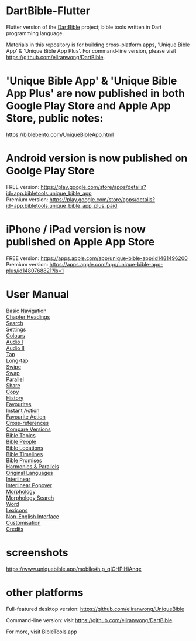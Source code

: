 # DartBible-Flutter
Flutter version of the <a href="https://github.com/eliranwong/DartBible">DartBible</a> project; bible tools written in Dart programming language.

Materials in this repository is for building cross-platform apps, 'Unique Bible App' & 'Unique Bible App Plus'.
For command-line version, please visit https://github.com/eliranwong/DartBible.

# 'Unique Bible App' & 'Unique Bible App Plus' are now published in both Google Play Store and Apple App Store, public notes:

<a href='https://biblebento.com/UniqueBibleApp.html'>https://biblebento.com/UniqueBibleApp.html</a>

# Android version is now published on Goolge Play Store

FREE version: <a href='https://play.google.com/store/apps/details?id=app.bibletools.unique_bible_app'>https://play.google.com/store/apps/details?id=app.bibletools.unique_bible_app</a><br>
Premium version: <a href='https://play.google.com/store/apps/details?id=app.bibletools.unique_bible_app_plus_paid'>https://play.google.com/store/apps/details?id=app.bibletools.unique_bible_app_plus_paid</a>

# iPhone / iPad version is now published on Apple App Store

FREE version: <a href='https://apps.apple.com/app/unique-bible-app/id1481496200'>https://apps.apple.com/app/unique-bible-app/id1481496200</a><br>
Premium version: <a href='https://apps.apple.com/app/unique-bible-app-plus/id1480768821?ls=1'>https://apps.apple.com/app/unique-bible-app-plus/id1480768821?ls=1</a>

# User Manual

<a href='https://www.uniquebible.app/mobile/basic-navigation'>Basic Navigation</a><br>
<a href='https://www.uniquebible.app/mobile/chapter-headings'>Chapter Headings</a><br>
<a href='https://www.uniquebible.app/mobile/search'>Search</a><br>
<a href='https://www.uniquebible.app/mobile/settings'>Settings</a><br>
<a href='https://www.uniquebible.app/mobile/colours'>Colours</a><br>
<a href='https://www.uniquebible.app/mobile/audio-i'>Audio I</a><br>
<a href='https://www.uniquebible.app/mobile/audio-ii'>Audio II</a><br>
<a href='https://www.uniquebible.app/mobile/tap'>Tap</a><br>
<a href='https://www.uniquebible.app/mobile/long-tap'>Long-tap</a><br>
<a href='https://www.uniquebible.app/mobile/swipe'>Swipe</a><br>
<a href='https://www.uniquebible.app/mobile/swap'>Swap</a><br>
<a href='https://www.uniquebible.app/mobile/parallel'>Parallel</a><br>
<a href='https://www.uniquebible.app/mobile/share'>Share</a><br>
<a href='https://www.uniquebible.app/mobile/copy'>Copy</a><br>
<a href='https://www.uniquebible.app/mobile/history'>History</a><br>
<a href='https://www.uniquebible.app/mobile/favourites'>Favourites</a><br>
<a href='https://www.uniquebible.app/mobile/instant-action'>Instant Action</a><br>
<a href='https://www.uniquebible.app/mobile/favourite-action'>Favourite Action</a><br>
<a href='https://www.uniquebible.app/mobile/cross-references'>Cross-references</a><br>
<a href='https://www.uniquebible.app/mobile/compare-versions'>Compare Versions</a><br>
<a href='https://www.uniquebible.app/mobile/bible-topics'>Bible Topics</a><br>
<a href='https://www.uniquebible.app/mobile/bible-people'>Bible People</a><br>
<a href='https://www.uniquebible.app/mobile/bible-locations'>Bible Locations</a><br>
<a href='https://www.uniquebible.app/mobile/bible-timelines'>Bible Timelines</a><br>
<a href='https://www.uniquebible.app/mobile/bible-promises'>Bible Promises</a><br>
<a href='https://www.uniquebible.app/mobile/harmonies-parallels'>Harmonies & Parallels</a><br>
<a href='https://www.uniquebible.app/mobile/original-languages'>Original Languages</a><br>
<a href='https://www.uniquebible.app/mobile/interlinear'>Interlinear</a><br>
<a href='https://www.uniquebible.app/mobile/interlinear-popover'>Interlinear Popover</a><br>
<a href='https://www.uniquebible.app/mobile/morphology'>Morphology</a><br>
<a href='https://www.uniquebible.app/mobile/morphology-search'>Morphology Search</a><br>
<a href='https://www.uniquebible.app/mobile/word'>Word</a><br>
<a href='https://www.uniquebible.app/mobile/lexicons'>Lexicons</a><br>
<a href='https://www.uniquebible.app/mobile/non-english-interface'>Non-English Interface</a><br>
<a href='https://www.uniquebible.app/mobile/customisation'>Customisation</a><br>
<a href='https://www.uniquebible.app/mobile/credits'>Credits</a>

# screenshots

<a href='https://www.uniquebible.app/mobile#h.p_qIGHPlHiAnqx'>https://www.uniquebible.app/mobile#h.p_qIGHPlHiAnqx</a>

# other platforms

Full-featured desktop version: https://github.com/eliranwong/UniqueBible

Command-line version: visit https://github.com/eliranwong/DartBible.

For more, visit BibleTools.app
